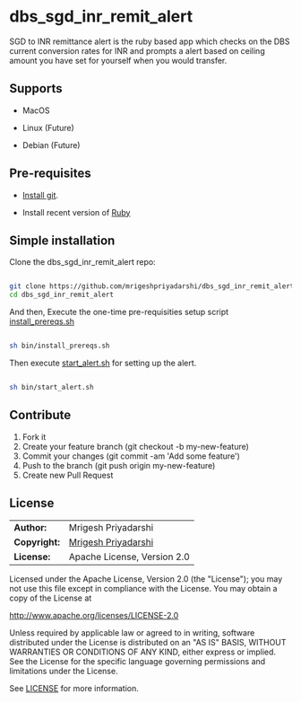 # dbs_sgd_inr_remit_alert

SGD to INR remittance alert is the ruby based app which checks on the DBS current conversion rates for INR and prompts a alert based on ceiling amount you have set for yourself when you would transfer.


## Supports
 * MacOS

 * Linux (Future)

 * Debian (Future)


## Pre-requisites
* [Install git](https://git-scm.com/downloads).

* Install recent version of [Ruby](https://www.ruby-lang.org/en/downloads/)

## Simple installation

Clone the dbs_sgd_inr_remit_alert repo:

```bash

git clone https://github.com/mrigeshpriyadarshi/dbs_sgd_inr_remit_alert.git
cd dbs_sgd_inr_remit_alert

```

And then, Execute the one-time pre-requisities setup script [install_prereqs.sh](bin/install_prereqs.sh)

```bash

sh bin/install_prereqs.sh

```

Then execute [start_alert.sh](bin/start_alert.sh) for setting up the alert.

```bash

sh bin/start_alert.sh

```


## Contribute

1. Fork it
1. Create your feature branch (git checkout -b my-new-feature)
1. Commit your changes (git commit -am 'Add some feature')
1. Push to the branch (git push origin my-new-feature)
1. Create new Pull Request


## License

|  |  |
| ------ | --- |
| **Author:** | Mrigesh Priyadarshi |
| **Copyright:** | [Mrigesh Priyadarshi](mailto:mrigeshpriyadarshi@gmail.com) |
| **License:** | Apache License, Version 2.0 |

Licensed under the Apache License, Version 2.0 (the "License"); you may not use this file except in compliance with the License. You may obtain a copy of the License at

http://www.apache.org/licenses/LICENSE-2.0

Unless required by applicable law or agreed to in writing, software distributed under the License is distributed on an "AS IS" BASIS, WITHOUT WARRANTIES OR CONDITIONS OF ANY KIND, either express or implied. See the License for the specific language governing permissions and limitations under the License.

See [LICENSE](license) for more information.